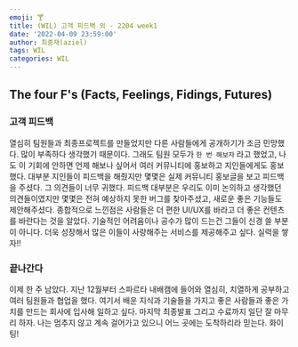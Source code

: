 ```yaml
---
emoji: 🍸
title: (WIL) 고객 피드백 외 - 2204 week1
date: '2022-04-09 23:59:00'
author: 최중재(aziel)
tags: WIL
categories: WIL
---
```


## The four F's (Facts, Feelings, Fidings, Futures)

### 고객 피드백

열심히 팀원들과 최종프로젝트를 만들었지만 다른 사람들에게 공개하기가 조금 민망했다. 많이 부족하다 생각했기 때문이다. 그래도 팀원 모두가 `한 번 해보자` 라고 했었고, 나도 이 기회에 안하면 언제 해보나 싶어서 여러 커뮤니티에 홍보하고 지인들에게도 홍보했다. 대부분 지인들이 피드백을 해줬지만 몇몇은 실제 커뮤니티 홍보글을 보고 피드백을 주셨다. 그 의견들이 너무 귀했다. 피드백 대부분은 우리도 이미 논의하고 생각했던 의견들이였지만 몇몇은 전혀 예상하지 못한 버그를 찾아주셨고, 새로운 좋은 기능들도 제안해주셨다. 종합적으로 느낀점은 사람들은 더 편한 UI/UX를 바라고 더 좋은 컨텐츠를 바란다는 것을 알았다. 기술적인 어려움이나 공수가 많이 드는건 그들이 신경 쓸 부분이 아니다. 더욱 성장해서 많은 이들이 사랑해주는 서비스를 제공해주고 싶다. 실력을 쌓자!!

### 끝나간다

이제 한 주 남았다. 지난 12월부터 스파르타 내배캠에 들어와 열심히, 치열하게 공부하고 여러 팀원들과 협업을 했다. 여기서 배운 지식과 기술들을 가지고 좋은 사람들과 좋은 가치를 만드는 회사에 입사해 일하고 싶다. 마지막 최종발표 그리고 수료까지 일단 잘 마무리 하자. 나는 멈추지 않고 계속 걸어가고 있으니 어느 곳에는 도착하리라 믿는다. 화이팅!

```toc

```
